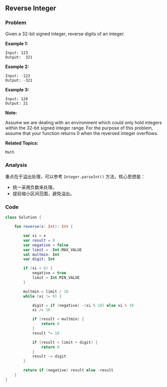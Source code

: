 ## Reverse Integer

### Problem

Given a 32-bit signed integer, reverse digits of an integer.

**Example 1:**

```
Input: 123
Output:  321
```

**Example 2:**

```
Input: -123
Output: -321
```

**Example 3:**

```
Input: 120
Output: 21
```

**Note:**

Assume we are dealing with an environment which could only hold integers within the 32-bit signed integer range. For the purpose of this problem, assume that your function returns 0 when the reversed integer overflows.

**Related Topics:**

`Math`

### Analysis

重点在于溢出处理，可以参考 `Integer.parseInt()` 方法，核心思想是：
- 统一采用负数来处理。
- 提前缩小区间范围，避免溢出。

### Code

```kotlin
class Solution {

    fun reverse(x: Int): Int {

        var xi = x
        var result = 0
        var negative = false
        var limit = -Int.MAX_VALUE
        val multmin: Int
        var digit: Int

        if (xi < 0) {
            negative = true
            limit = Int.MIN_VALUE
        }

        multmin = limit / 10
        while (xi != 0) {

            digit = if (negative) -(xi % 10) else xi % 10
            xi /= 10

            if (result < multmin) {
                return 0
            }
            result *= 10

            if (result < limit + digit) {
                return 0
            }
            result -= digit
        }

        return if (negative) result else -result
    }
}
```